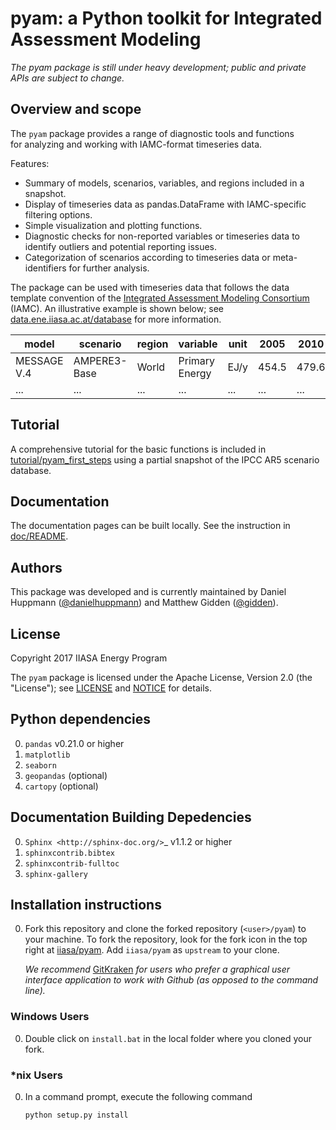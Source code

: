 pyam: a Python toolkit for Integrated Assessment Modeling
=========================================================

*The pyam package is still under heavy development; public and private APIs are subject to change.*

Overview and scope
------------------

The ``pyam`` package provides a range of diagnostic tools and functions  
for analyzing and working with IAMC-format timeseries data. 

Features:
- Summary of models, scenarios, variables, and regions included in a snapshot.
- Display of timeseries data as pandas.DataFrame with IAMC-specific filtering 
  options.
- Simple visualization and plotting functions.
- Diagnostic checks for non-reported variables or timeseries data to identify 
  outliers and potential reporting issues.
- Categorization of scenarios according to timeseries data or meta-identifiers 
  for further analysis.

The package can be used with timeseries data that follows the data template 
convention of the [Integrated Assessment Modeling Consortium](http://www.globalchange.umd.edu/iamc/) (IAMC).
An illustrative example is shown below;
see [data.ene.iiasa.ac.at/database](http://data.ene.iiasa.ac.at/database/) 
for more information.

| **model**    | **scenario** | **region** | **variable**   | **unit** | **2005** | **2010** | **2015** |
|--------------|--------------|------------|----------------|----------|----------|----------|----------|
| MESSAGE V.4  | AMPERE3-Base | World      | Primary Energy | EJ/y     |    454.5 |    479.6 |      ... |
| ...          | ...          | ...        | ...            | ...      |      ... |      ... |      ... |


Tutorial
--------

A comprehensive tutorial for the basic functions is included 
in [tutorial/pyam_first_steps](tutorial/pyam_first_steps.ipynb)
using a partial snapshot of the IPCC AR5 scenario database.

Documentation
-------------

The documentation pages can be built locally.
See the instruction in [doc/README](doc/README.md).

Authors
-------

This package was developed and is currently maintained 
by Daniel Huppmann ([@danielhuppmann](https://github.com/danielhuppmann/))
and Matthew Gidden ([@gidden](https://github.com/gidden)).

License
-------

Copyright 2017 IIASA Energy Program

The ``pyam`` package is licensed 
under the Apache License, Version 2.0 (the "License");
see [LICENSE](LICENSE) and [NOTICE](NOTICE.md) for details.

Python dependencies
-------------------

0. `pandas` v0.21.0 or higher
0. `matplotlib`
0. `seaborn`
0. `geopandas` (optional)
0. `cartopy` (optional)

Documentation Building Depedencies
----------------------------------

0. `Sphinx <http://sphinx-doc.org/>`_ v1.1.2 or higher
0. `sphinxcontrib.bibtex`
0. `sphinxcontrib-fulltoc`
0. `sphinx-gallery`

Installation instructions
-------------------------

0. Fork this repository and clone the forked repository (`<user>/pyam`)
   to your machine. To fork the repository, look for the fork icon in the top 
   right at [iiasa/pyam](https://github.com/iiasa/pyam).
   Add `iiasa/pyam` as `upstream` to your clone.

   *We recommend* [GitKraken](https://www.gitkraken.com/) *for users*
   *who prefer a graphical user interface application*
   *to work with Github (as opposed to the command line).*
   
### Windows Users

0. Double click on `install.bat` in the local folder where you cloned your fork.

### *nix Users

0. In a command prompt, execute the following command

    ```
    python setup.py install
    ```

